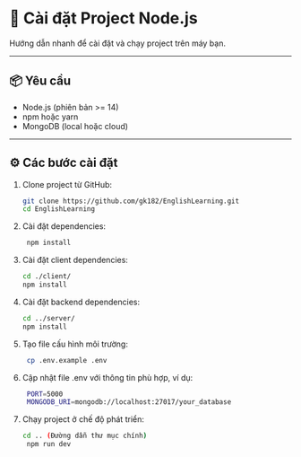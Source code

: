 # 🚀 Cài đặt Project Node.js

Hướng dẫn nhanh để cài đặt và chạy project trên máy bạn.

---

## 📦 Yêu cầu

- Node.js (phiên bản >= 14)  
- npm hoặc yarn  
- MongoDB (local hoặc cloud)

---

## ⚙️ Các bước cài đặt

1. Clone project từ GitHub:  
   ```bash
   git clone https://github.com/gk182/EnglishLearning.git
   cd EnglishLearning

2. Cài đặt dependencies:
   ```bash
    npm install
   
3. Cài đặt client dependencies:
   ```bash
   cd ./client/
   npm install
   
4. Cài đặt backend  dependencies:
   ```bash
   cd ../server/
   npm install

5. Tạo file cấu hình môi trường:
   ```bash
    cp .env.example .env
   
6. Cập nhật file .env với thông tin phù hợp, ví dụ:
   ```bash
    PORT=5000
    MONGODB_URI=mongodb://localhost:27017/your_database
   
6. Chạy project ở chế độ phát triển:
   ```bash
   cd .. (Đường dẫn thư mục chính)
    npm run dev
